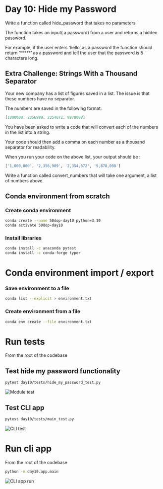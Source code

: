 # Day 10: Hide my Password

Write a function called hide_password that takes no parameters.

The function takes an input( a password) from a user and returns a
hidden password. 

For example, if the user enters ‘hello’ as a password the function should return ‘*****’ as a password and tell the user that the password is 5 characters long.

## Extra Challenge: Strings With a Thousand Separator

Your new company has a list of figures saved in a list. The issue is that these numbers have no separator. 

The numbers are saved in the following format:

```python
[1000000, 2356989, 2354672, 9878098]
```

You have been asked to write a code that will convert each of the numbers in the list into a string. 

Your code should then add a comma on each number as a thousand separator for readability.

When you run your code on the above list, your output should be :

```python
['1,000,000', '2,356,989', '2,354,672', '9,878,098']
```

Write a function called convert_numbers that will take one argument, a list of numbers above.

## Conda environment from scratch

### Create conda environment

``` bash
conda create --name 50dop-day10 python=3.10 
conda activate 50dop-day10
```

### Install libraries

``` bash
conda install -c anaconda pytest
conda install -c conda-forge typer
```

# Conda environment import / export

### Save environment to a file

``` bash
conda list --explicit > environment.txt
```

### Create environment from a file

``` bash
conda env create --file environment.txt
```


# Run tests

From the root of the codebase

## Test hide my password functionality

``` bash
pytest day10/tests/hide_my_password_test.py
```

![Module test](image-day10-test-module.png "Module test")

## Test CLI app

``` bash
pytest day10/tests/main_test.py
```

![CLI test](image-day10-test-cli.png "CLI test")

# Run cli app

From the root of the codebase

``` bash
python -m day10.app.main
```

![CLI app run](image-day10-run.png "CLI app run")
